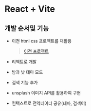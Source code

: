 # React + Vite

## 개발 순서및 기능

- 이전 html css 프로젝트를 재활용

  > <a href="https://github.com/KaengEE/imageGallery">이전 프로젝트</a>

- 리엑트로 개발

- 밤과 낮 테마 모드

- 검색 기능 추가

- unsplash 이미지 API를 활용하여 구현

- 컨텍스트로 전역데이터 공유(테마, 검색어)
